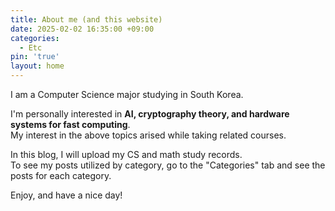 ```yaml
---
title: About me (and this website)
date: 2025-02-02 16:35:00 +09:00
categories: 
  - Etc
pin: 'true'
layout: home   
---
```

I am a Computer Science major studying in South Korea.

I'm personally interested in **AI, cryptography theory, and hardware systems for fast computing**.                         
My interest in the above topics arised while taking related courses.           
 
In this blog, I will upload my CS and math study records.            
To see my posts utilized by category, go to the "Categories" tab and see the posts for each category.            

Enjoy, and have a nice day!
